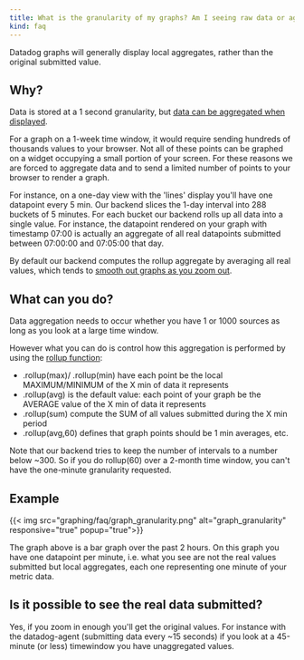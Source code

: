 ```yaml
---
title: What is the granularity of my graphs? Am I seeing raw data or aggregates on my graph?
kind: faq
---
```


Datadog graphs will generally display local aggregates, rather than the original submitted value.

## Why?

Data is stored at a 1 second granularity, but [data can be aggregated when displayed](/graphing/faq/how-is-data-aggregated-in-graphs).

For a graph on a 1-week time window, it would require sending hundreds of thousands values to your browser. Not all of these points can be graphed on a widget occupying a small portion of your screen. For these reasons we are forced to aggregate data and to send a limited number of points to your browser to render a graph.

For instance, on a one-day view with the 'lines' display you'll have one datapoint every 5 min. Our backend slices the 1-day interval into 288 buckets of 5 minutes. For each bucket our backend rolls up all data into a single value. For instance, the datapoint rendered on your graph with timestamp 07:00 is actually an aggregate of all real datapoints submitted between 07:00:00 and 07:05:00 that day.

By default our backend computes the rollup aggregate by averaging all real values, which tends to [smooth out graphs as you zoom out](/graphing/faq/why-does-zooming-out-a-timeframe-also-smooth-out-my-graphs).

## What can you do?

Data aggregation needs to occur whether you have 1 or 1000 sources as long as you look at a large time window. 

However what you can do is control how this aggregation is performed by using the [rollup function](/graphing/miscellaneous/functions):

* .rollup(max)/ .rollup(min) have each point be the local MAXIMUM/MINIMUM of the X min of data it represents
* .rollup(avg) is the default value: each point of your graph be the AVERAGE value of the X min of data it represents
* .rollup(sum) compute the SUM of all values submitted during the X min period
* .rollup(avg,60) defines that graph points should be 1 min averages, etc.

Note that our backend tries to keep the number of intervals to a number below ~300. So if you do rollup(60) over a 2-month time window, you can't have the one-minute granularity requested.

## Example
{{< img src="graphing/faq/graph_granularity.png" alt="graph_granularity" responsive="true" popup="true">}}

The graph above is a bar graph over the past 2 hours. On this graph you have one datapoint per minute, i.e. what you see are not the real values submitted but local aggregates, each one representing one minute of your metric data.

## Is it possible to see the real data submitted?

Yes, if you zoom in enough you'll get the original values. For instance with the datadog-agent (submitting data every ~15 seconds) if you look at a 45-minute (or less) timewindow you have unaggregated values.
